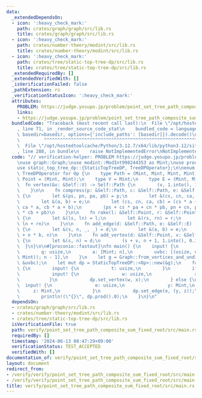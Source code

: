 ```yaml
---
data:
  _extendedDependsOn:
  - icon: ':heavy_check_mark:'
    path: crates/graph/graph/src/lib.rs
    title: crates/graph/graph/src/lib.rs
  - icon: ':heavy_check_mark:'
    path: crates/number-theory/modint/src/lib.rs
    title: crates/number-theory/modint/src/lib.rs
  - icon: ':heavy_check_mark:'
    path: crates/tree/static-top-tree-dp/src/lib.rs
    title: crates/tree/static-top-tree-dp/src/lib.rs
  _extendedRequiredBy: []
  _extendedVerifiedWith: []
  _isVerificationFailed: false
  _pathExtension: rs
  _verificationStatusIcon: ':heavy_check_mark:'
  attributes:
    PROBLEM: https://judge.yosupo.jp/problem/point_set_tree_path_composite_sum_fixed_root
    links:
    - https://judge.yosupo.jp/problem/point_set_tree_path_composite_sum_fixed_root
  bundledCode: "Traceback (most recent call last):\n  File \"/opt/hostedtoolcache/Python/3.12.7/x64/lib/python3.12/site-packages/onlinejudge_verify/documentation/build.py\"\
    , line 71, in _render_source_code_stat\n    bundled_code = language.bundle(stat.path,\
    \ basedir=basedir, options={'include_paths': [basedir]}).decode()\n          \
    \         ^^^^^^^^^^^^^^^^^^^^^^^^^^^^^^^^^^^^^^^^^^^^^^^^^^^^^^^^^^^^^^^^^^^^^^^^^^^^^^^^^\n\
    \  File \"/opt/hostedtoolcache/Python/3.12.7/x64/lib/python3.12/site-packages/onlinejudge_verify/languages/rust.py\"\
    , line 288, in bundle\n    raise NotImplementedError\nNotImplementedError\n"
  code: "// verification-helper: PROBLEM https://judge.yosupo.jp/problem/point_set_tree_path_composite_sum_fixed_root\n\
    \nuse graph::Graph;\nuse modint::ModInt998244353 as Mint;\nuse proconio::input;\n\
    use static_top_tree_dp::{StaticTopTreeDP, TreeDPOperator};\n\nenum Op {}\nimpl\
    \ TreeDPOperator for Op {\n    type Path = (Mint, Mint, Mint, Mint);\n    type\
    \ Point = (Mint, Mint);\n    type V = Mint;\n    type E = (Mint, Mint);\n\n  \
    \  fn vertex(&v: &Self::V) -> Self::Path {\n        (v, 1.into(), 1.into(), 0.into())\n\
    \    }\n\n    fn compress(p: &Self::Path, c: &Self::Path, e: &Self::E) -> Self::Path\
    \ {\n        let &(ps, pn, pa, pb) = p;\n        let &(cs, cn, ca, cb) = c;\n\
    \        let &(a, b) = e;\n        let (cs, cn, ca, cb) = (cs * a + cn * b, cn,\
    \ ca * a, cb * a + b);\n        (ps + cs * pa + cn * pb, pn + cn, pa * ca, pa\
    \ * cb + pb)\n    }\n\n    fn rake(l: &Self::Point, r: &Self::Point) -> Self::Point\
    \ {\n        let &(ls, ln) = l;\n        let &(rs, rn) = r;\n        (ls + rs,\
    \ ln + rn)\n    }\n\n    fn add_edge(d: &Self::Path, e: &Self::E) -> Self::Point\
    \ {\n        let &(s, n, _, _) = d;\n        let &(a, b) = e;\n        (s * a\
    \ + n * b, n)\n    }\n\n    fn add_vertex(d: &Self::Point, v: &Self::V) -> Self::Path\
    \ {\n        let &(s, n) = d;\n        (s + v, n + 1, 1.into(), 0.into())\n  \
    \  }\n}\n\n#[proconio::fastout]\nfn main() {\n    input! {\n        n: usize,\n\
    \        q: usize,\n        a: [Mint; n],\n        uvbc: [(usize, usize, (Mint,\
    \ Mint)); n - 1],\n    }\n    let g = Graph::from_vertices_and_undirected_edges(&a,\
    \ &uvbc);\n    let mut dp = StaticTopTreeDP::<Op>::new(&g);\n    for _ in 0..q\
    \ {\n        input! {\n            t: usize,\n        }\n        if t == 0 {\n\
    \            input! {\n                w: usize,\n                x: Mint,\n \
    \           }\n            dp.set_vertex(w, x);\n        } else {\n          \
    \  input! {\n                e: usize,\n                y: Mint,\n           \
    \     z: Mint,\n            }\n            dp.set_edge(e, (y, z));\n        }\n\
    \        println!(\"{}\", dp.prod().0);\n    }\n}\n"
  dependsOn:
  - crates/graph/graph/src/lib.rs
  - crates/number-theory/modint/src/lib.rs
  - crates/tree/static-top-tree-dp/src/lib.rs
  isVerificationFile: true
  path: verify/point_set_tree_path_composite_sum_fixed_root/src/main.rs
  requiredBy: []
  timestamp: '2024-06-13 08:47:29+09:00'
  verificationStatus: TEST_ACCEPTED
  verifiedWith: []
documentation_of: verify/point_set_tree_path_composite_sum_fixed_root/src/main.rs
layout: document
redirect_from:
- /verify/verify/point_set_tree_path_composite_sum_fixed_root/src/main.rs
- /verify/verify/point_set_tree_path_composite_sum_fixed_root/src/main.rs.html
title: verify/point_set_tree_path_composite_sum_fixed_root/src/main.rs
---
```

